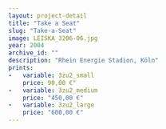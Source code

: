```yaml
---
layout: project-detail
title: "Take a Seat"
slug: "Take-a-Seat"
image: LEISKA_3206-06.jpg
year: 2004
archive_id: ""
description: "Rhein Energie Stadion, Köln"
prints:
-   variable: 3zu2_small
    price: 90,00 €"
-   variable: 3zu2_medium
    price: "450,00 €"
-   variable: 3zu2_large
    price: "600,00 €"
---
```

